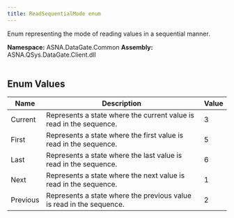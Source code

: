 ```yaml
---
title: ReadSequentialMode enum
---
```


Enum representing the mode of reading values in a sequential manner.

**Namespace:** ASNA.DataGate.Common
**Assembly:** ASNA.QSys.DataGate.Client.dll
<br>
<br>

## Enum Values

| Name | Description | Value
| --- | --- | --- 
| Current | Represents a state where the current value is read in the sequence. | 3 |
| First | Represents a state where the first value is read in the sequence. | 5 |
| Last | Represents a state where the last value is read in the sequence. | 6 |
| Next | Represents a state where the next value is read in the sequence. | 1 |
| Previous | Represents a state where the previous value is read in the sequence. | 2 |
